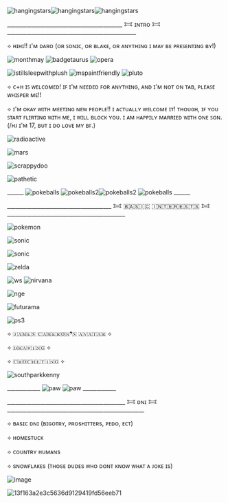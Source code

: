 
![hangingstars](https://github.com/user-attachments/assets/8ff7567d-7a0c-46b5-adfa-9fb695c6845a)![hangingstars](https://github.com/user-attachments/assets/3185dc06-1448-43d3-b440-f2f52c4f30d4)![hangingstars](https://github.com/user-attachments/assets/8ff7567d-7a0c-46b5-adfa-9fb695c6845a)


__________________________________________ 𐂯 ɪɴᴛʀᴏ 𐂯 _______________________________________________

⟡ ʜɪʜɪ!! ɪ'ᴍ ᴅᴀʀᴏ (ᴏʀ ꜱᴏɴɪᴄ, ᴏʀ ʙʟᴀᴋᴇ, ᴏʀ ᴀɴʏᴛʜɪɴɢ ɪ ᴍᴀʏ ʙᴇ ᴘʀᴇꜱᴇɴᴛɪɴɢ ʙʏ!)

![monthmay](https://github.com/user-attachments/assets/30f61780-5838-4c2f-a25c-d91bc26082e0) ![badgetaurus](https://github.com/user-attachments/assets/8f518ac0-ef2c-411e-8d18-cadea35d80ce) ![opera](https://github.com/user-attachments/assets/c334074e-4788-4718-8d94-2a140b8cd71b)



![istillsleepwithplush](https://github.com/user-attachments/assets/37cdc3f3-f0ae-4bfc-a00c-d362cbaf27d4) ![mspaintfriendly](https://github.com/user-attachments/assets/650bf6e1-2930-4916-957d-7676dbbafb2b) ![pluto](https://github.com/user-attachments/assets/c1f1aabd-8279-4a53-9208-99538e6b7081) 




⟡ ᴄ+ʜ ɪꜱ ᴡᴇʟᴄᴏᴍᴇᴅ! ɪꜰ ɪ'ᴍ ɴᴇᴇᴅᴇᴅ ꜰᴏʀ ᴀɴʏᴛʜɪɴɢ, ᴀɴᴅ ɪ'ᴍ ɴᴏᴛ ᴏɴ ᴛᴀʙ, ᴘʟᴇᴀꜱᴇ ᴡʜɪꜱᴘᴇʀ ᴍᴇ!!

⟡ ɪ'ᴍ ᴏᴋᴀʏ ᴡɪᴛʜ ᴍᴇᴇᴛɪɴɢ ɴᴇᴡ ᴘᴇᴏᴘʟᴇ!! ɪ ᴀᴄᴛᴜᴀʟʟʏ ᴡᴇʟᴄᴏᴍᴇ ɪᴛ! ᴛʜᴏᴜɢʜ, ɪꜰ ʏᴏᴜ ꜱᴛᴀʀᴛ ꜰʟɪʀᴛɪɴɢ ᴡɪᴛʜ ᴍᴇ, ɪ ᴡɪʟʟ ʙʟᴏᴄᴋ ʏᴏᴜ. ɪ ᴀᴍ ʜᴀᴘᴘɪʟʏ ᴍᴀʀʀɪᴇᴅ ᴡɪᴛʜ ᴏɴᴇ ꜱᴏɴ. (/ʜᴊ ɪ'ᴍ 17, ʙᴜᴛ ɪ ᴅᴏ ʟᴏᴠᴇ ᴍʏ ʙꜰ.)



![radioactive](https://github.com/user-attachments/assets/f8ddf4b1-3ecc-4b8c-9f1b-97894bd9f12e)

![mars](https://github.com/user-attachments/assets/3a346b21-5112-4ac1-8fa7-ec50bb23ff38)

![scrappydoo](https://github.com/user-attachments/assets/5e1b1084-6134-415a-8dc9-53ec9314f71d)

![pathetic](https://github.com/user-attachments/assets/30595fc1-2c35-4787-94d3-201d3fa63e6f)


______ ![pokeballs](https://github.com/user-attachments/assets/4eb1c4b9-dc76-4f75-b80f-47e4956b07f2) ![pokeballs2](https://github.com/user-attachments/assets/48fbdc0a-3dc2-449a-b39b-254f82567c8d)![pokeballs2](https://github.com/user-attachments/assets/48fbdc0a-3dc2-449a-b39b-254f82567c8d) ![pokeballs](https://github.com/user-attachments/assets/4eb1c4b9-dc76-4f75-b80f-47e4956b07f2) ______




______________________________________ 𐂯 ​🇧​​🇦​​🇸​​🇮​​🇨​ ​🇮​​🇳​​🇹​​🇪​​🇷​​🇪​​🇸​​🇹​​🇸​ 𐂯 ___________________________________________

![pokemon](https://github.com/user-attachments/assets/c9bec8e7-7cfd-475e-af91-8ebd83b5a333)

![sonic](https://github.com/user-attachments/assets/cd82b322-e736-4714-9475-0577623b3458) 

![sonic](https://github.com/user-attachments/assets/969f8763-4542-4749-a8cf-096aec4a3fc7)

![zelda](https://github.com/user-attachments/assets/fd2cce9f-6d38-4e3e-9081-dcda25858694)

![ws](https://github.com/user-attachments/assets/c22a78ad-9763-4608-b784-6f8957da6dd8) ![nirvana](https://github.com/user-attachments/assets/77a2f9e3-9da0-4f67-a895-46e453b892d4) 

![nge](https://github.com/user-attachments/assets/02bb8f27-3467-4d9f-a87a-a509f950b57c)  

![futurama](https://github.com/user-attachments/assets/037d9175-9b7f-4ee2-96cd-f13431cbc998)

![ps3](https://github.com/user-attachments/assets/b2e4df7c-37f5-45cb-b7d4-973863ae4c38) 

⟡ ​🇯​​🇦​​🇲​​🇪​​🇸​ ​🇨​​🇦​​🇲​​🇪​​🇷​​🇴​​🇳​❜​🇸​ ​🇦​​🇻​​🇦​​🇹​​🇦​​🇷​ ⟡

⟡ ​🇩​​🇷​​🇦​​🇼​​🇮​​🇳​​🇬​ ⟡

⟡ ​🇨​​🇷​​🇴​​🇨​​🇭​​🇪​​🇹​​🇮​​🇳​​🇬​ ⟡

![southparkkenny](https://github.com/user-attachments/assets/f6df9a78-b4c7-4627-a323-ccca8846343d)


____________ ![paw](https://github.com/user-attachments/assets/3ef271a3-9128-4bda-87d0-7153d192e231) ![paw](https://github.com/user-attachments/assets/3ef271a3-9128-4bda-87d0-7153d192e231) ____________

___________________________________________ 𐂯 ᴅɴɪ 𐂯 __________________________________________________

⟡ ʙᴀsɪᴄ ᴅɴɪ (ʙɪɢᴏᴛʀʏ, ᴘʀᴏsʜɪᴛᴛᴇʀs, ᴘᴇᴅᴏ, ᴇᴄᴛ)

⟡ ʜᴏᴍᴇsᴛᴜᴄᴋ

⟡ ᴄᴏᴜɴᴛʀʏ ʜᴜᴍᴀɴs

⟡ sɴᴏᴡғʟᴀᴋᴇs (ᴛʜᴏsᴇ ᴅᴜᴅᴇs ᴡʜᴏ ᴅᴏɴᴛ ᴋɴᴏᴡ ᴡʜᴀᴛ ᴀ ᴊᴏᴋᴇ ɪs)



![image](https://github.com/user-attachments/assets/d33eea52-3dd7-4b83-843b-be132d861661)




![13f163a2e3c5636d9129419fd56eeb71](https://github.com/user-attachments/assets/20e7f027-fd04-401e-a7e7-ccf536d61b59)

